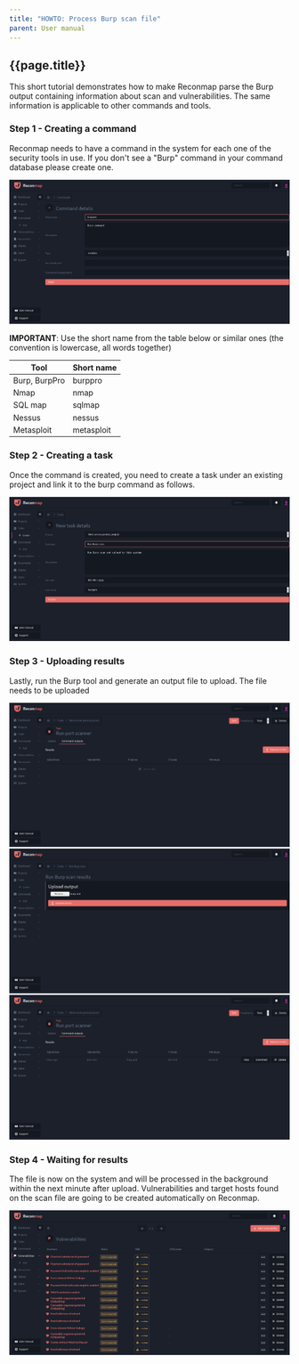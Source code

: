 ```yaml
---
title: "HOWTO: Process Burp scan file"
parent: User manual
---
```


## {{page.title}}

This short tutorial demonstrates how to make Reconmap parse the Burp output containing information about scan and vulnerabilities. The same information is applicable to other commands and tools.

### Step 1 - Creating a command

Reconmap needs to have a command in the system for each one of the security tools in use. If you don't see a "Burp" command in your command database please create one.

![Create command screenshot](/images/tutorials/howto-process-burp-step1.png)

**IMPORTANT**: Use the short name from the table below or similar ones (the convention is lowercase, all words together)

| Tool         | Short name |
| --------------- | ------- |
| Burp, BurpPro   | burppro  |
| Nmap | nmap      |
| SQL  map  | sqlmap      |
| Nessus  | nessus      |
| Metasploit  | metasploit      |

### Step 2 - Creating a task

Once the command is created, you need to create a task under an existing project and link it to the burp command as follows.

![Create task screenshot](/images/tutorials/howto-process-burp-step2.png)

### Step 3 - Uploading results

Lastly, run the Burp tool and generate an output file to upload. The file needs to be uploaded 

![Create task screenshot](/images/tutorials/howto-process-burp-step3a.png)
![Create task screenshot](/images/tutorials/howto-process-burp-step3b.png)
![Create task screenshot](/images/tutorials/howto-process-burp-step3c.png)

### Step 4 - Waiting for results

The file is now on the system and will be processed in the background within the next minute after upload. Vulnerabilities and target hosts found on the scan file are going to be created automatically on Reconmap.

![Create task screenshot](/images/tutorials/howto-process-burp-step4.png)